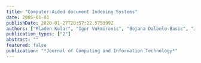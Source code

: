 ```yaml
---
title: "Computer-Aided document Indexing Systems"
date: 2005-01-01
publishDate: 2020-01-27T20:57:22.575199Z
authors: ["Mladen Kolar", "Igor Vukmirovic", "Bojana Dalbelo-Basic", "Jan Snajder"]
publication_types: ["2"]
abstract: ""
featured: false
publication: "*Journal of Computing and Information Technology*"
---
```


